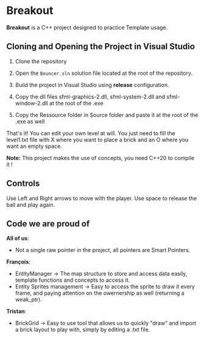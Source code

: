 # Breakout

**Breakout** is a C++ project designed to practice Template usage.

## Cloning and Opening the Project in Visual Studio

1. Clone the repository

2. Open the `Bouncer.sln` solution file located at the root of the repository.

3. Build the project in Visual Studio using **release** configuration.

4. Copy the dll files sfml-graphics-2.dll, sfml-system-2.dll and sfml-window-2.dll at the root of the .exe

5. Copy the Ressource folder in Source folder and paste it at the root of the .exe as well

That's it! You can edit your own level at will. You just need to fill the level1.txt file with X where you want to place a brick and an O where you want an empty space.

**Note:** This project makes the use of concepts, you need C++20 to compile it !

## Controls

Use Left and Right arrows to move with the player.
Use space to release the ball and play again.

## Code we are proud of

**All of us**:

- Not a single raw pointer in the project, all pointers are Smart Pointers.

**François**:

- EntityManager -> The map structure to store and access data easily, template functions and concepts to access it.
- Entity Sprites management -> Easy to access the sprite to draw it every frame, and paying attention on the owernership as well (returning a weak_ptr).

**Tristan**:

- BrickGrid -> Easy to use tool that allows us to quickly "draw" and import a brick layout to play with, simply by editing a .txt file.
